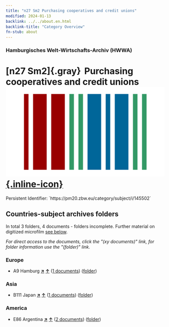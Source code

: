 ```yaml
---
title: "n27 Sm2 Purchasing cooperatives and credit unions"
modified: 2024-01-13
backlink: ../../about.en.html
backlink-title: "Category Overview"
fn-stub: about
---
```


### Hamburgisches Welt-Wirtschafts-Archiv (HWWA)

# [n27 Sm2]{.gray}&#8201; Purchasing cooperatives and credit unions &#160; [![Wikidata](/images/Wikidata-logo.svg "Wikidata"){.inline-icon}](http://www.wikidata.org/entity/Q104711080)

<div class="hint">Persistent Identifier: `https://pm20.zbw.eu/category/subject/i/145502`</div>







## Countries-subject archives folders







In total 3 folders, 4 documents - folders incomplete. Further material on digitized microfilm [see below](#filmsections).

_For direct access to the documents, click the "(xy documents)" link, for folder information use the "(folder)" link._



### Europe

- A9 Hamburg [**&nearr;**](../../../geo/i/140905/about.en.html "Hamburg (all folders)") [**&uarr;**](../../../geo/about.en.html#A9 "Country category system") (<a href="https://pm20.zbw.eu/iiifview/folder/sh/140905,145502" title="about: Hamburg : Purchasing cooperatives and credit unions" target="_blank">1 documents</a>) ([folder](../../../../folder/sh/1409xx/140905/1455xx/145502/about.en.html))

### Asia

- B111 Japan [**&nearr;**](../../../geo/i/141272/about.en.html "Japan (all folders)") [**&uarr;**](../../../geo/about.en.html#B111 "Country category system") (<a href="https://pm20.zbw.eu/iiifview/folder/sh/141272,145502" title="about: Japan : Purchasing cooperatives and credit unions" target="_blank">1 documents</a>) ([folder](../../../../folder/sh/1412xx/141272/1455xx/145502/about.en.html))

### America

- E86 Argentina [**&nearr;**](../../../geo/i/141692/about.en.html "Argentina (all folders)") [**&uarr;**](../../../geo/about.en.html#E86 "Country category system") (<a href="https://pm20.zbw.eu/iiifview/folder/sh/141692,145502" title="about: Argentina : Purchasing cooperatives and credit unions" target="_blank">2 documents</a>) ([folder](../../../../folder/sh/1416xx/141692/1455xx/145502/about.en.html))



<a id="filmsections" />














